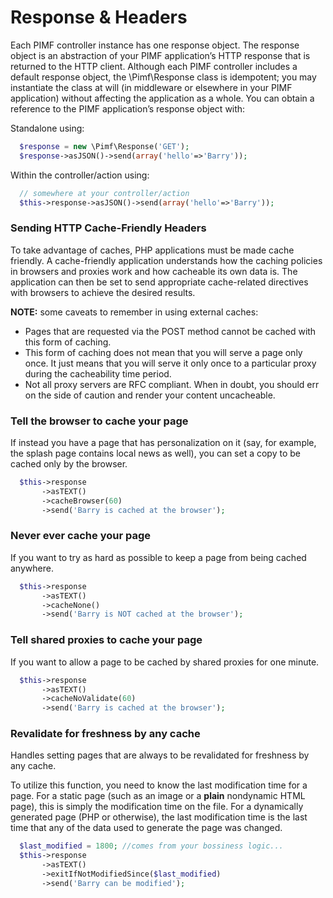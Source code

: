 # Response & Headers

Each PIMF controller instance has one response object. The response object is an abstraction of your PIMF application’s
HTTP response that is returned to the HTTP client. Although each PIMF controller includes a default response object,
the \Pimf\Response class is idempotent; you may instantiate the class at will (in middleware or elsewhere in your
PIMF application) without affecting the application as a whole. You can obtain a reference to the PIMF application’s 
response object with:

Standalone using:

```php
  $response = new \Pimf\Response('GET');
  $response->asJSON()->send(array('hello'=>'Barry'));
```

Within the controller/action using:

```php
  // somewhere at your controller/action
  $this->response->asJSON()->send(array('hello'=>'Barry'));
```

### Sending HTTP Cache-Friendly Headers
To take advantage of caches, PHP applications must be made cache friendly. A cache-friendly application understands how
the caching policies in browsers and proxies work and how cacheable its own data is. The application can then be set to
send appropriate cache-related directives with browsers to achieve the desired results.

**NOTE:** some caveats to remember in using external caches:

- Pages that are requested via the POST method cannot be cached with this form of caching.
- This form of caching does not mean that you will serve a page only once. It just means that you will serve it only once to a particular proxy during the cacheability time period.
- Not all proxy servers are RFC compliant. When in doubt, you should err on the side of caution and render your content uncacheable.

### Tell the browser to cache your page
If instead you have a page that has personalization on it (say, for example, the splash page contains local news as well),
you can set a copy to be cached only by the browser.

```php
  $this->response
       ->asTEXT()
       ->cacheBrowser(60)
       ->send('Barry is cached at the browser');
```

### Never ever cache your page
If you want to try as hard as possible to keep a page from being cached anywhere.

```php
  $this->response
       ->asTEXT()
       ->cacheNone()
       ->send('Barry is NOT cached at the browser');
```

### Tell shared proxies to cache your page
If you want to allow a page to be cached by shared proxies for one minute.

```php
  $this->response
       ->asTEXT()
       ->cacheNoValidate(60)
       ->send('Barry is cached at the browser');
```

### Revalidate for freshness by any cache
Handles setting pages that are always to be revalidated for freshness by any cache.

To utilize this function, you need to know the last modification time for a page. For a static page
(such as an image or a **plain** nondynamic HTML page), this is simply the modification time on the file. For a dynamically
generated page (PHP or otherwise), the last modification time is the last time that any of the data used to generate the
page was changed.

```php
  $last_modified = 1800; //comes from your bossiness logic...
  $this->response
       ->asTEXT()
       ->exitIfNotModifiedSince($last_modified)
       ->send('Barry can be modified');
```
